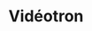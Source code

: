 ---
title: "Vidéotron"
url: /montreal/videotron-chemin-de-la-cote-des-neiges/
shop: mobile phone
---